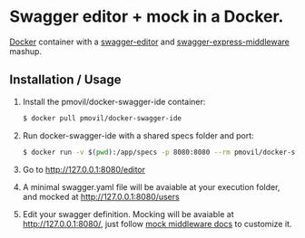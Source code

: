 # Swagger editor + mock in a Docker.

[Docker](https://www.docker.com) container with a [swagger-editor](https://github.com/swagger-api/swagger-editor) and [swagger-express-middleware](https://github.com/BigstickCarpet/swagger-express-middleware) mashup.

## Installation / Usage

1. Install the pmovil/docker-swagger-ide container:

    ``` sh
	$ docker pull pmovil/docker-swagger-ide
	```

2. Run docker-swagger-ide with a shared specs folder and port:

    ``` sh
	$ docker run -v $(pwd):/app/specs -p 8080:8080 --rm pmovil/docker-swagger-ide run
    ```

3. Go to  http://127.0.0.1:8080/editor

4. A minimal swagger.yaml file will be avaiable at your execution folder, and mocked at http://127.0.0.1:8080/users

5. Edit your swagger definition. Mocking will be avaiable at http://127.0.0.1:8080/, just follow [mock middleware docs](https://github.com/BigstickCarpet/swagger-express-middleware/blob/master/docs/middleware/mock.md) to customize it.